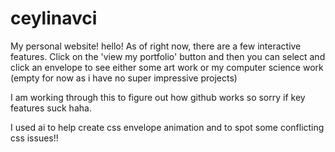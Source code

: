 # ceylinavci
My personal website!
hello!
As of right now, there are a few interactive features. Click on the 'view my portfolio' button 
and then you can select and click an envelope to see either some art work or my computer science work
(empty for now as i have no super impressive projects) 

I am working through this to figure out how github works so sorry if key features suck haha. 

I used ai to help create css envelope animation and to spot some conflicting css issues!!